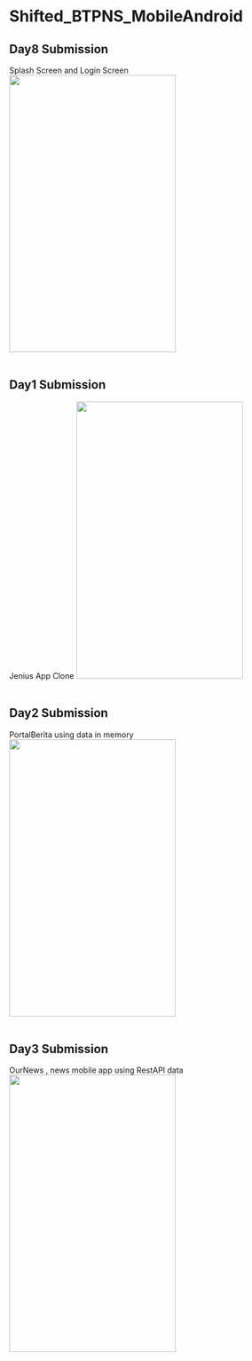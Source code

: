 # Shifted_BTPNS_MobileAndroid


## Day8 Submission
Splash Screen and Login Screen
<img src="https://user-images.githubusercontent.com/53440646/101555254-d692af80-39ea-11eb-981d-1d16fd00e48f.gif" width="300" height="500">
<br/><br/>

## Day1 Submission
Jenius App Clone
<img src="https://user-images.githubusercontent.com/53440646/100813979-34674a80-3473-11eb-8eec-b91bc195289d.jpg" width="300" height="500">
<br/><br/>

## Day2 Submission
PortalBerita using data in memory
<img src="https://user-images.githubusercontent.com/53440646/100814028-582a9080-3473-11eb-8ed7-b94b322ad6bf.jpg" width="300" height="500">
<br/><br/>

## Day3 Submission
OurNews , news mobile app using RestAPI data
<img src="https://user-images.githubusercontent.com/53440646/100814006-48ab4780-3473-11eb-9fe9-9e4f21b672e8.jpg" width="300" height="500">





